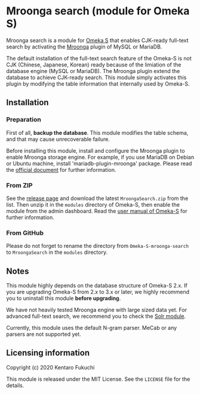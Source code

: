 Mroonga search (module for Omeka S)
===================================

Mroonga search is a module for [Omeka S](https://omeka.org/s/) that enables
CJK-ready full-text search by activating the [Mroonga](https://mroonga.org/)
plugin of MySQL or MariaDB.

The default installation of the full-text search feature of the Omeka-S is not
CJK (Chinese, Japanese, Korean) ready because of the limiation of the database
engine (MySQL or MariaDB). The Mroonga plugin extend the database to achieve
CJK-ready search. This module simply activates this plugin by modifying the
table information that internally used by Omeka-S.

Installation
------------

### Preparation

First of all, **backup the database**. This module modifies the table schema,
and that may cause unrecoverable failure.

Before installing this module, install and configure the Mroonga plugin to
enable Mroonga storage engine. For example, if you use MariaDB on Debian or
Ubuntu machine, install 'mariadb-plugin-mroonga' package. Please read the
[official document](https://mroonga.org/docs/install.html) for further
information.


### From ZIP

See the [release page](https://github.com/fukuchi/Omeka-S-module-mroonga-search/releases)
and download the latest `MroongaSearch.zip` from the list. Then unzip it in the
`modules` directory of Omeka-S, then enable the module from the admin
dashboard. Read the
[user manual of Omeka-S](https://omeka.org/s/docs/user-manual/modules/)
for further information.

### From GitHub

Please do not forget to rename the directory from `Omeka-S-mroonga-search` to
`MroongaSearch` in the `modules` directory.


Notes
-----

This module highly depends on the database structure of Omeka-S 2.x. If you are
upgrading Omeka-S from 2.x to 3.x or later, we highly recommend you to
uninstall this module **before upgrading**.

We have not heavily tested Mroonga engine with large sized data yet. For
advanced full-text search, we recommend you to check the
[Solr module](https://omeka.org/s/modules/Solr/).

Currently, this module uses the default N-gram parser. MeCab or any parsers are not supported yet.


Licensing information
---------------------

Copyright (c) 2020 Kentaro Fukuchi

This module is released under the MIT License. See the `LICENSE` file for the
details.
